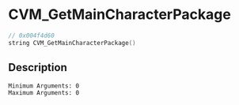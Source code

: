 # CVM_GetMainCharacterPackage
```c
// 0x004f4d60
string CVM_GetMainCharacterPackage()
```
## Description
```
Minimum Arguments: 0
Maximum Arguments: 0
```
